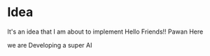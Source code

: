 # Idea
It's an idea that I am about to implement
Hello Friends!! Pawan Here

we are Developing a super AI
